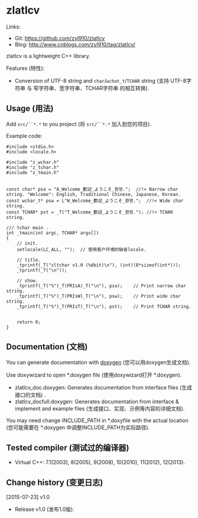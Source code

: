 # zlatlcv

Links:

* Git:	https://github.com/zyl910/zlatlcv
* Blog:	http://www.cnblogs.com/zyl910/tag/zlatlcv/

zlatlcv is a lightweight C++ library.

Features (特性):

* Conversion of UTF-8 string and `char`/`wchat_t`/`TCHAR` string  (支持 UTF-8字符串 与 窄字符串、宽字符串、TCHAR字符串 的相互转换).

## Usage (用法)

Add `src/``*.*` to you project (将 `src/``*.*` 加入到您的项目).

Example code:

	#include <stdio.h>
	#include <locale.h>
	
	#include "z_wchar.h"
	#include "z_tchar.h"
	#include "z_tmain.h"
	
	
	const char* psa = "A_Welcome_歡迎_ようこそ_환영.";	//!< Narrow char string. "Welcome": English, Traditional Chinese, Japanese, Korean.
	const wchar_t* psw = L"W_Welcome_歡迎_ようこそ_환영.";	//!< Wide char string.
	const TCHAR* pst = _T("T_Welcome_歡迎_ようこそ_환영.");	//!< TCHAR string.
	
	/// tchar main .
	int _tmain(int argc, TCHAR* argv[])
	{
		// init.
		setlocale(LC_ALL, "");	// 使用客户环境的缺省locale.
	
		// title.
		_tprintf(_T("zltchar v1.0 (%dbit)\n"), (int)(8*sizeof(int*)));
		_tprintf(_T("\n"));
	
		// show.
		_tprintf(_T("%")_T(PRIsA)_T("\n"), psa);	// Print narrow char string.
		_tprintf(_T("%")_T(PRIsW)_T("\n"), psw);	// Print wide char string.
		_tprintf(_T("%")_T(PRIsT)_T("\n"), pst);	// Print TCHAR string.
		
	
		return 0;
	}


## Documentation (文档)

You can generate documentation with [doxygen](http://www.stack.nl/~dimitri/doxygen/index.html) (您可以用doxygen生成文档).

Use doxywizard to open *.doxygen file (使用doxywizard打开 *.doxygen).

* zlatlcv_doc.doxygen: Generates documentation from interface files (生成接口的文档) .
* zlatlcv_docfull.doxygen: Generates documentation from interface & implement and example files (生成接口、实现、示例等内容的详细文档).

You may need change INCLUDE_PATH in *.doxyfile with the actual location (您可能需要在 *.doxygen 中调整INCLUDE_PATH为实际路径).


## Tested compiler (测试过的编译器)

* Virtual C++: 7.1(2003), 8(2005), 9(2008), 10(2010), 11(2012), 12(2013).



## Change history (变更日志)

[2015-07-23] v1.0

* Release v1.0 (发布1.0版).

